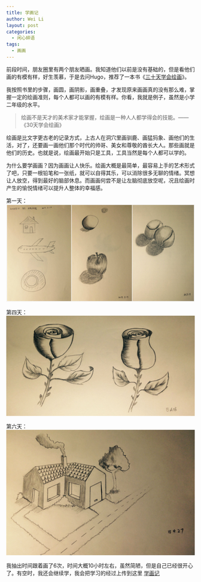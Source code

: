 ```yaml
---
title: 学画记
author: Wei Li
layout: post
categories:
  - 闲心碎语
tags:
  - 画画
---
```

前段时间，朋友圈里有两个朋友晒画。我知道他们以前是没有基础的，但是看他们画的有模有样，好生羡慕，于是去问Hugo，推荐了一本书《[三十天学会绘画](http://book.douban.com/subject/20387173/)》。

我按照书里的步骤，画圆，画阴影，画重叠，才发现原来画画真的没有那么难，掌握一定的绘画准则，每个人都可以画的有模有样。你看，我就是例子，虽然是小学二年级的水平。

> 绘画不是天才的美术家才能掌握，绘画是一种人人都学得会的技能。—— 《30天学会绘画》

绘画是比文字更古老的记录方式，上古人在洞穴里画驯鹿、画猛犸象、画他们的生活，对了，还要画一画他们那个时代的帅哥、美女和尊敬的酋长大人。那些画就是他们的历史。也就是说，绘画最开始只是工具，工具当然是每个人都可以学的。

为什么要学画画？因为画画让人快乐。绘画大概是最简单，最容易上手的艺术形式了吧，只要一根铅笔和一张纸，就可以自得其乐，可以消除很多无聊的情绪。冥想让人放空，得到最好的脑部休息。而画画何尝不是让左脑彻底放空呢，况且绘画时产生的愉悦情绪可以提升人整体的幸福感。

第一天：![第一天][dayone]

第四天：![第四天][dayfour]

第六天：![第六天][daysix]

我抽出时间跟着画了6次，时间大概10小时左右，虽然简陋，但是自己已经很开心了。有空时，我还会继续学，我会把学习的经过上传到这里 [学画记](http://www.douban.com/photos/album/156226133/)

[dayone]: /uploads/2015/04/第一天.jpg
[dayfour]: /uploads/2015/04/第四天.jpg
[daysix]: /uploads/2015/04/第六天.jpg



